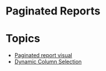 # Paginated Reports
 
# Topics  
* [Paginated report visual](PaginatedReportVisual.md)
* [Dynamic Column Selection](DynamicColumnSelection.md)
